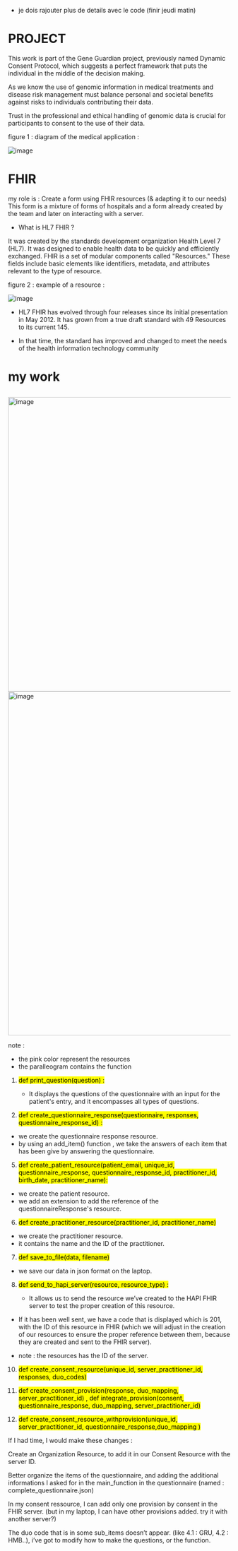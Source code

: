 
- je dois rajouter plus de details avec le code (finir jeudi matin) 

# PROJECT 

This work is part of the Gene Guardian project, previously named Dynamic Consent
Protocol, which suggests a perfect framework that puts the individual in the middle of
the decision making.

As we know the use of genomic information in medical treatments and disease risk
management must balance personal and societal benefits against risks to individuals
contributing their data.

Trust in the professional and ethical handling of genomic data is crucial for
participants to consent to the use of their data.

figure 1 : diagram of the medical application : 

![image](https://github.com/user-attachments/assets/4da8674e-5d39-4aa0-b89d-244d0da2569c)


# FHIR 

my role is : Create a form using FHIR resources (& adapting it to our needs)
This form is a mixture of forms of hospitals and a form already created by the team
and later on interacting with a server.

- What is HL7 FHIR ?
  
It was created by the standards development organization Health Level 7 (HL7). It
was designed to enable health data to be quickly and efficiently exchanged.
FHIR is a set of modular components called "Resources." These fields include basic
elements like identifiers, metadata, and attributes relevant to the type of resource.

figure 2 : example of a resource : 


![image](https://github.com/user-attachments/assets/e6864e9c-c89f-4ff7-a294-8ea47dcfdd48)



- HL7 FHIR has evolved through four releases since its initial presentation in
May 2012. It has grown from a true draft standard with 49 Resources to its
current 145.

- In that time, the standard has improved and changed to meet the needs of
the health information technology community


# my work 

## 
##



<img width="667" alt="image" src="https://github.com/user-attachments/assets/b6fd16d2-04cc-43cc-8796-c2d7ac1e97f0">










<img width="779" alt="image" src="https://github.com/user-attachments/assets/ddc9a47c-935e-4a7d-8f9f-fd0a7014dc22">








note : 
- the pink color represent the resources 
- the paralleogram contains the function 


  
1. <mark> def print_question(question)   <mark> :

    - It displays the questions of the questionnaire with an input for the patient's entry, and it encompasses all types of questions.

   
3.  <mark>  def create_questionnaire_response(questionnaire, responses, questionnaire_response_id) <mark> : 

 - we create the questionnaire response resource.
 - by using an add_item() function , we take the answers of each item that has been give by answering the questionnaire.
   
   
5. <mark> def create_patient_resource(patient_email, unique_id, questionnaire_response, questionnaire_response_id, practitioner_id, birth_date, practitioner_name):  <mark>

- we create the patient resource.
- we add an extension to add the reference of the questionnaireResponse's resource.



6. <mark> def create_practitioner_resource(practitioner_id, practitioner_name)  <mark>

- we create the practitioner resource.
- it contains the name and the ID of the practitioner.


7. <mark> def save_to_file(data, filename)    <mark>

- we save our data in json format on the laptop.


8. <mark>  def send_to_hapi_server(resource, resource_type) <mark> :


   - It allows us to send the resource we’ve created to the HAPI FHIR server to test the proper creation of this resource.
     
- If it has been well sent, we have a code that is displayed which is 201, with the ID of this resource in FHIR (which we will adjust in the creation of our resources to ensure the proper reference between them, because they are created and sent to the FHIR server).

- note : the resources has the ID of the server. 



10. <mark>  def create_consent_resource(unique_id, server_practitioner_id, responses, duo_codes) <mark>



    
12. <mark> def create_consent_provision(response, duo_mapping, server_practitioner_id) , def integrate_provision(consent, questionnaire_response, duo_mapping, server_practitioner_id)  <mark>




    
14. <mark>  def create_consent_resource_withprovision(unique_id, server_practitioner_id, questionnaire_response,duo_mapping ) <mark>
    




If I had time, I would make these changes : 

Create an Organization Resource, to add it in our Consent Resource with the server ID.

Better organize the items of the questionnaire, and adding the additional informations I asked for in the main_function in the questionnaire (named : complete_questionnaire.json)

In my consent ressource, I can add only one provision by consent in the FHIR server. 
(but in my laptop, I can have other provisions added. try it with another server?)

The duo code that is in some sub_items doesn’t appear. (like 4.1 : GRU, 4.2 : HMB..), i’ve got to modify how to make the questions, or the function.





